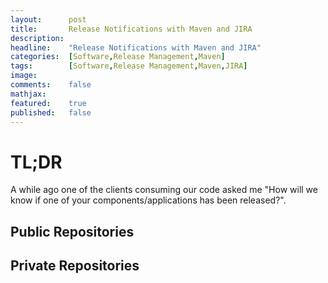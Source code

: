 ```yaml
---
layout:      post
title:       Release Notifications with Maven and JIRA
description: 
headline:    "Release Notifications with Maven and JIRA"
categories:  [Software,Release Management,Maven]
tags:        [Software,Release Management,Maven,JIRA]
image:       
comments:    false
mathjax:     
featured:    true
published:   false
---
```



# TL;DR

A while ago one of the clients consuming our code asked me "How will we know if one of your components/applications has been released?". 

## Public Repositories

## Private Repositories
